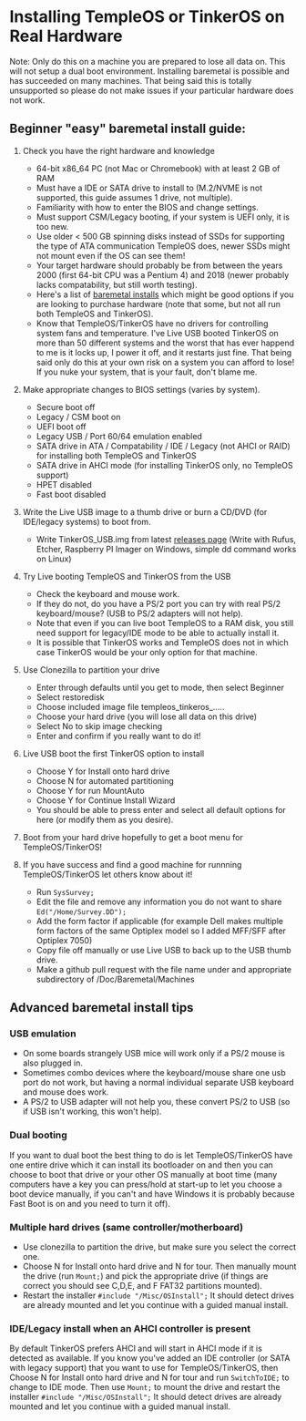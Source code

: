 # Installing TempleOS or TinkerOS on Real Hardware

Note: Only do this on a machine you are prepared to lose all data on.  This will not setup a dual boot environment.  Installing baremetal is possible and has succeeded on many machines.  That being said this is totally unsupported so please do not make issues if your particular hardware does not work.

## Beginner "easy" baremetal install guide:

1) Check you have the right hardware and knowledge
   - 64-bit x86_64 PC (not Mac or Chromebook) with at least 2 GB of RAM
   - Must have a IDE or SATA drive to install to (M.2/NVME is not supported, this guide assumes 1 drive, not multiple).
   - Familiarity with how to enter the BIOS and change settings.
   - Must support CSM/Legacy booting, if your system is UEFI only, it is too new.
   - Use older < 500 GB spinning disks instead of SSDs for supporting the type of ATA communication TempleOS does, newer SSDs might not mount even if the OS can see them!
   - Your target hardware should probably be from between the years 2000 (first 64-bit CPU was a Pentium 4) and 2018 (newer probably lacks compatability, but still worth testing).
   - Here's a list of [baremetal installs](https://tinkeros.github.io/WbGit/Doc/Baremetal/Baremetal.html) which might be good options if you are looking to purchase hardware (note that some, but not all run both TempleOS and TinkerOS).
   - Know that TempleOS/TinkerOS have no drivers for controlling system fans and temperature.  I've Live USB booted TinkerOS on more than 50 different systems and the worst that has ever happend to me is it locks up, I power it off, and it restarts just fine.  That being said only do this at your own risk on a system you can afford to lose!  If you nuke your system, that is your fault, don't blame me.
   
3) Make appropriate changes to BIOS settings (varies by system).
   - Secure boot off
   - Legacy / CSM boot on
   - UEFI boot off
   - Legacy USB / Port 60/64 emulation enabled
   - SATA drive in ATA / Compatability / IDE / Legacy (not AHCI or RAID) for installing both TempleOS and TinkerOS
   - SATA drive in AHCI mode (for installing TinkerOS only, no TempleOS support)
   - HPET disabled
   - Fast boot disabled

4) Write the Live USB image to a thumb drive or burn a CD/DVD (for IDE/legacy systems) to boot from.
   - Write TinkerOS_USB.img from latest [releases page](https://github.com/tinkeros/TinkerOS/releases)
     (Write with Rufus, Etcher, Raspberry PI Imager on Windows, simple dd command works on Linux)

5) Try Live booting TempleOS and TinkerOS from the USB
   - Check the keyboard and mouse work.
   - If they do not, do you have a PS/2 port you can try with real PS/2 keyboard/mouse? (USB to PS/2 adapters will not help).
   - Note that even if you can live boot TempleOS to a RAM disk, you still need support for legacy/IDE mode to be able to actually install it.
   - It is possible that TinkerOS works and TempleOS does not in which case TinkerOS would be your only option for that machine.

6) Use Clonezilla to partition your drive
   - Enter through defaults until you get to mode, then select Beginner
   - Select restoredisk
   - Choose included image file templeos_tinkeros_.....
   - Choose your hard drive (you will lose all data on this drive)
   - Select No to skip image checking
   - Enter and confirm if you really want to do it!
     
7) Live USB boot the first TinkerOS option to install
   - Choose Y for Install onto hard drive
   - Choose N for automated partitioning
   - Choose Y for run MountAuto
   - Choose Y for Continue Install Wizard
   - You should be able to press enter and select all default options for here (or modify them as you desire).

8) Boot from your hard drive hopefully to get a boot menu for TempleOS/TinkerOS!

9) If you have success and find a good machine for runnning TempleOS/TinkerOS let others know about it!
   - Run `SysSurvey;`
   - Edit the file and remove any information you do not want to share `Ed("/Home/Survey.DD");`
   - Add the form factor if applicable (for example Dell makes multiple form factors of the same Optiplex model so I added MFF/SFF after Optiplex 7050)
   - Copy file off manually or use Live USB to back up to the USB thumb drive.
   - Make a github pull request with the file name under and appropriate subdirectory of /Doc/Baremetal/Machines

## Advanced baremetal install tips

### USB emulation
  - On some boards strangely USB mice will work only if a PS/2 mouse is also plugged in.
  - Sometimes combo devices where the keyboard/mouse share one usb port do not work, but having a normal individual separate USB keyboard and mouse does work.
  - A PS/2 to USB adapter will not help you, these convert PS/2 to USB (so if USB isn't working, this won't help).

### Dual booting
  If you want to dual boot the best thing to do is let TempleOS/TinkerOS have one entire drive which it can install its bootloader on and then you can choose to boot that drive or your other OS manually at boot time (many computers have a key you can press/hold at start-up to let you choose a boot device manually, if you can't and have Windows it is probably because Fast Boot is on and you need to turn it off).

### Multiple hard drives (same controller/motherboard)
  - Use clonezilla to partition the drive, but make sure you select the correct one.
  - Choose N for Install onto hard drive and N for tour.  Then manually mount the drive (run `Mount;`) and pick the appropriate drive (if things are correct you should see C,D,E, and F FAT32 partitions mounted).
  - Restart the installer `#include "/Misc/OSInstall";` It should detect drives are already mounted and let you continue with a guided manual install.

### IDE/Legacy install when an AHCI controller is present
  By default TinkerOS prefers AHCI and will start in AHCI mode if it is detected as available.  If you know you've added an IDE controller (or SATA with legacy support) that you want to use for TempleOS/TinkerOS, then Choose N for Install onto hard drive and N for tour and run `SwitchToIDE;` to change to IDE mode.  Then use `Mount;` to mount the drive and restart the installer `#include "/Misc/OSInstall";` It should detect drives are already mounted and let you continue with a guided manual install.
